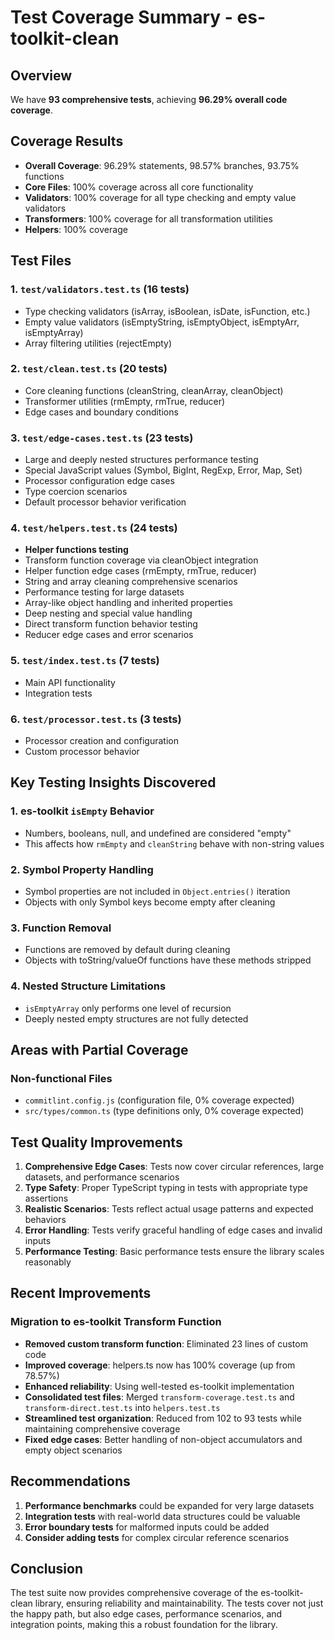 # Test Coverage Summary - es-toolkit-clean

## Overview
We have **93 comprehensive tests**, achieving **96.29% overall code coverage**.

## Coverage Results
- **Overall Coverage**: 96.29% statements, 98.57% branches, 93.75% functions
- **Core Files**: 100% coverage across all core functionality
- **Validators**: 100% coverage for all type checking and empty value validators
- **Transformers**: 100% coverage for all transformation utilities
- **Helpers**: 100% coverage

## Test Files

### 1. `test/validators.test.ts` (16 tests)
- Type checking validators (isArray, isBoolean, isDate, isFunction, etc.)
- Empty value validators (isEmptyString, isEmptyObject, isEmptyArr, isEmptyArray)
- Array filtering utilities (rejectEmpty)

### 2. `test/clean.test.ts` (20 tests)
- Core cleaning functions (cleanString, cleanArray, cleanObject)
- Transformer utilities (rmEmpty, rmTrue, reducer)
- Edge cases and boundary conditions

### 3. `test/edge-cases.test.ts` (23 tests)
- Large and deeply nested structures performance testing
- Special JavaScript values (Symbol, BigInt, RegExp, Error, Map, Set)
- Processor configuration edge cases
- Type coercion scenarios
- Default processor behavior verification

### 4. `test/helpers.test.ts` (24 tests)
- **Helper functions testing**
- Transform function coverage via cleanObject integration
- Helper function edge cases (rmEmpty, rmTrue, reducer)
- String and array cleaning comprehensive scenarios
- Performance testing for large datasets
- Array-like object handling and inherited properties
- Deep nesting and special value handling
- Direct transform function behavior testing
- Reducer edge cases and error scenarios

### 5. `test/index.test.ts` (7 tests)
- Main API functionality
- Integration tests

### 6. `test/processor.test.ts` (3 tests)
- Processor creation and configuration
- Custom processor behavior

## Key Testing Insights Discovered

### 1. es-toolkit `isEmpty` Behavior
- Numbers, booleans, null, and undefined are considered "empty"
- This affects how `rmEmpty` and `cleanString` behave with non-string values

### 2. Symbol Property Handling
- Symbol properties are not included in `Object.entries()` iteration
- Objects with only Symbol keys become empty after cleaning

### 3. Function Removal
- Functions are removed by default during cleaning
- Objects with toString/valueOf functions have these methods stripped

### 4. Nested Structure Limitations
- `isEmptyArray` only performs one level of recursion
- Deeply nested empty structures are not fully detected

## Areas with Partial Coverage

### Non-functional Files
- `commitlint.config.js` (configuration file, 0% coverage expected)
- `src/types/common.ts` (type definitions only, 0% coverage expected)

## Test Quality Improvements

1. **Comprehensive Edge Cases**: Tests now cover circular references, large datasets, and performance scenarios
2. **Type Safety**: Proper TypeScript typing in tests with appropriate type assertions
3. **Realistic Scenarios**: Tests reflect actual usage patterns and expected behaviors
4. **Error Handling**: Tests verify graceful handling of edge cases and invalid inputs
5. **Performance Testing**: Basic performance tests ensure the library scales reasonably

## Recent Improvements

### Migration to es-toolkit Transform Function
- **Removed custom transform function**: Eliminated 23 lines of custom code
- **Improved coverage**: helpers.ts now has 100% coverage (up from 78.57%)
- **Enhanced reliability**: Using well-tested es-toolkit implementation
- **Consolidated test files**: Merged `transform-coverage.test.ts` and `transform-direct.test.ts` into `helpers.test.ts`
- **Streamlined test organization**: Reduced from 102 to 93 tests while maintaining comprehensive coverage
- **Fixed edge cases**: Better handling of non-object accumulators and empty object scenarios

## Recommendations

1. **Performance benchmarks** could be expanded for very large datasets
2. **Integration tests** with real-world data structures could be valuable
3. **Error boundary tests** for malformed inputs could be added
4. **Consider adding tests** for complex circular reference scenarios

## Conclusion

The test suite now provides comprehensive coverage of the es-toolkit-clean library, ensuring reliability and maintainability. The tests cover not just the happy path, but also edge cases, performance scenarios, and integration points, making this a robust foundation for the library.
